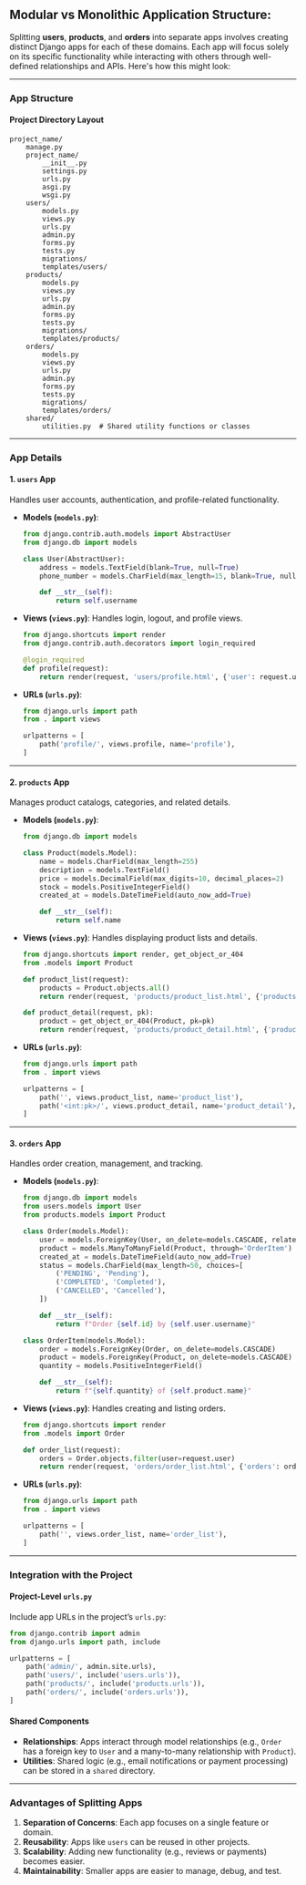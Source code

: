 ## Modular vs Monolithic Application Structure:

Splitting **users**, **products**, and **orders** into separate apps involves creating distinct Django apps for each of these domains. Each app will focus solely on its specific functionality while interacting with others through well-defined relationships and APIs. Here's how this might look:

---

### **App Structure**
#### Project Directory Layout
```
project_name/
    manage.py
    project_name/
        __init__.py
        settings.py
        urls.py
        asgi.py
        wsgi.py
    users/
        models.py
        views.py
        urls.py
        admin.py
        forms.py
        tests.py
        migrations/
        templates/users/
    products/
        models.py
        views.py
        urls.py
        admin.py
        forms.py
        tests.py
        migrations/
        templates/products/
    orders/
        models.py
        views.py
        urls.py
        admin.py
        forms.py
        tests.py
        migrations/
        templates/orders/
    shared/
        utilities.py  # Shared utility functions or classes
```

---

### **App Details**

#### **1. `users` App**
Handles user accounts, authentication, and profile-related functionality.

- **Models (`models.py`)**:
  ```python
  from django.contrib.auth.models import AbstractUser
  from django.db import models

  class User(AbstractUser):
      address = models.TextField(blank=True, null=True)
      phone_number = models.CharField(max_length=15, blank=True, null=True)

      def __str__(self):
          return self.username
  ```

- **Views (`views.py`)**:
  Handles login, logout, and profile views.
  ```python
  from django.shortcuts import render
  from django.contrib.auth.decorators import login_required

  @login_required
  def profile(request):
      return render(request, 'users/profile.html', {'user': request.user})
  ```

- **URLs (`urls.py`)**:
  ```python
  from django.urls import path
  from . import views

  urlpatterns = [
      path('profile/', views.profile, name='profile'),
  ]
  ```

---

#### **2. `products` App**
Manages product catalogs, categories, and related details.

- **Models (`models.py`)**:
  ```python
  from django.db import models

  class Product(models.Model):
      name = models.CharField(max_length=255)
      description = models.TextField()
      price = models.DecimalField(max_digits=10, decimal_places=2)
      stock = models.PositiveIntegerField()
      created_at = models.DateTimeField(auto_now_add=True)

      def __str__(self):
          return self.name
  ```

- **Views (`views.py`)**:
  Handles displaying product lists and details.
  ```python
  from django.shortcuts import render, get_object_or_404
  from .models import Product

  def product_list(request):
      products = Product.objects.all()
      return render(request, 'products/product_list.html', {'products': products})

  def product_detail(request, pk):
      product = get_object_or_404(Product, pk=pk)
      return render(request, 'products/product_detail.html', {'product': product})
  ```

- **URLs (`urls.py`)**:
  ```python
  from django.urls import path
  from . import views

  urlpatterns = [
      path('', views.product_list, name='product_list'),
      path('<int:pk>/', views.product_detail, name='product_detail'),
  ]
  ```

---

#### **3. `orders` App**
Handles order creation, management, and tracking.

- **Models (`models.py`)**:
  ```python
  from django.db import models
  from users.models import User
  from products.models import Product

  class Order(models.Model):
      user = models.ForeignKey(User, on_delete=models.CASCADE, related_name='orders')
      product = models.ManyToManyField(Product, through='OrderItem')
      created_at = models.DateTimeField(auto_now_add=True)
      status = models.CharField(max_length=50, choices=[
          ('PENDING', 'Pending'),
          ('COMPLETED', 'Completed'),
          ('CANCELLED', 'Cancelled'),
      ])

      def __str__(self):
          return f"Order {self.id} by {self.user.username}"

  class OrderItem(models.Model):
      order = models.ForeignKey(Order, on_delete=models.CASCADE)
      product = models.ForeignKey(Product, on_delete=models.CASCADE)
      quantity = models.PositiveIntegerField()

      def __str__(self):
          return f"{self.quantity} of {self.product.name}"
  ```

- **Views (`views.py`)**:
  Handles creating and listing orders.
  ```python
  from django.shortcuts import render
  from .models import Order

  def order_list(request):
      orders = Order.objects.filter(user=request.user)
      return render(request, 'orders/order_list.html', {'orders': orders})
  ```

- **URLs (`urls.py`)**:
  ```python
  from django.urls import path
  from . import views

  urlpatterns = [
      path('', views.order_list, name='order_list'),
  ]
  ```

---

### **Integration with the Project**

#### **Project-Level `urls.py`**
Include app URLs in the project’s `urls.py`:

```python
from django.contrib import admin
from django.urls import path, include

urlpatterns = [
    path('admin/', admin.site.urls),
    path('users/', include('users.urls')),
    path('products/', include('products.urls')),
    path('orders/', include('orders.urls')),
]
```

#### **Shared Components**
- **Relationships**: Apps interact through model relationships (e.g., `Order` has a foreign key to `User` and a many-to-many relationship with `Product`).
- **Utilities**: Shared logic (e.g., email notifications or payment processing) can be stored in a `shared` directory.

---

### **Advantages of Splitting Apps**
1. **Separation of Concerns**: Each app focuses on a single feature or domain.
2. **Reusability**: Apps like `users` can be reused in other projects.
3. **Scalability**: Adding new functionality (e.g., reviews or payments) becomes easier.
4. **Maintainability**: Smaller apps are easier to manage, debug, and test.

